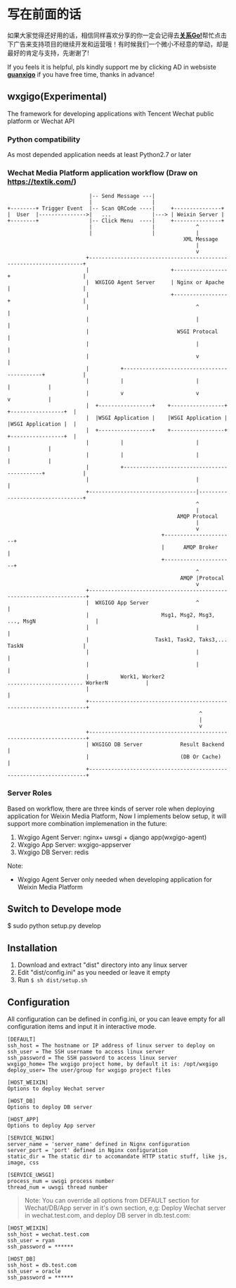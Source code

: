 # 写在前面的话

如果大家觉得还好用的话，相信同样喜欢分享的你一定会记得去[**关系Go!**](http://www.guanxigo.com)帮忙点击下广告来支持项目的继续开发和运营哦！有时候我们一个微小不经意的举动，却是最好的肯定与支持，先谢谢了!

If you feels it is helpful, pls kindly support me by clicking AD in websiste [**guanxigo**](http://www.guanxigo.com) if you have free time, thanks in advance!

## wxgigo(Experimental)

The framework for developing applications with Tencent Wechat public platform or Wechat API

### Python compatibility

As most depended application needs at least Python2.7 or later

### Wechat Media Platform application workflow (Draw on https://textik.com/)


                              |-- Send Message ---|
                              |                   |
    +--------+ Trigger Event  |-- Scan QRCode ----|     +---------------+
    |  User  |--------------->|   ...             |---> | Weixin Server |
    +--------+                |-- Click Menu  ----|     +---------------+
                              |                   |             ^
                              |                   |             |
                                                            XML Message
                                                                |
                                                                v
                             +--------------------------------------------------------------------+
                             |                          +-----------------+                       |
                             |  WXGIGO Agent Server     | Nginx or Apache |                       |
                             |                          +-----------------+                       |
                             |                                  ^                                 |
                             |                                  |                                 |
                             |                            WSGI Protocal                           |
                             |                                  |                                 |
                             |                                  v                                 |
                             |          +--------------------------------------------+            |
                             |          |                       |                    |            |
                             |          v                       v                    v            |
                             |  +-----------------+    +-----------------+   +-----------------+  |
                             |  |WSGI Application |    |WSGI Application |   |WSGI Application |  |
                             |  +-----------------+    +-----------------+   +-----------------+  |
                             |          |                       |                    |            |
                             |          |                       |                    |            |
                             |          +--------------------------------------------+            |
                             |                                  |                                 |
                             +----------------------------------|---------------------------------+
                                                                ^
                                                                |
                                                          AMQP Protocal
                                                                |
                                                                v
                                                     +----------------------+
                                                     |      AMQP Broker     |
                                                     +----------------------+
                                                                ^
                                                           AMQP |Protocal
                                                                v
                             +---------------------------------------------------------------------+
                             |  WXGIGO App Server               ^                                  |
                             |                       Msg1, Msg2, Msg3, ..., MsgN                   |
                             |                                  |                                  |
                             |                     Task1, Task2, Taks3,... TaskN                   |
                             |                                  |                                  |
                             |                                  |                                  |
                             |          Work1, Worker2 ........................ WorkerN            |
                             |                                                                     |
                             +---------------------------------------------------------------------+
                                                                 ^
                                                                 |
                                                                 v
                             +---------------------------------------------------------------------+
                             | WXGIGO DB Server            Result Backend                          |
                             |                             (DB Or Cache)                           |
                             +---------------------------------------------------------------------+

### Server Roles
Based on workflow, there are three kinds of server role when deploying application for Weixin Media Platform,
Now I implements below setup, it will support more combination implemenation in the future:

1. Wxgigo Agent Server: nginx+ uwsgi + django app(wxgigo-agent)
2. Wxgigo App Server: wxgigo-appserver
3. Wxgigo DB Server: redis

Note:
* Wxgigo Agent Server only needed when developing application for Weixin Media Platform

## Switch to Develope mode
$ sudo python setup.py develop

## Installation

1. Download and extract "dist" directory into any linux server
2. Edit "dist/config.ini" as you needed or leave it empty
3. Run `$ sh dist/setup.sh`

## Configuration

All configuration can be defined in config.ini, or you can leave empty for all configuration items and input it in interactive mode.
```
[DEFAULT]
ssh_host = The hostname or IP address of linux server to deploy on
ssh_user = The SSH username to access linux server
ssh_password = The SSH password to access linux server
wxgigo_home= The wxgigo project home, by default it is: /opt/wxgigo
deploy_user= The user/group for wxgigo project files

[HOST_WEIXIN]
Options to deploy Wechat server

[HOST_DB]
Options to deploy DB server

[HOST_APP]
Options to deploy App server

[SERVICE_NGINX]
server_name = 'server_name' defined in Nignx configuration
server_port = 'port' defined in Nginx configuration
static_dir = The static dir to accomandate HTTP static stuff, like js, image, css

[SERVICE_UWSGI]
process_num = uwsgi process number
thread_num = uwsgi thread number
```

> Note: You can override all options from DEFAULT section for Wechat/DB/App server in it's own section,
e,g: Deploy Wechat server in wechat.test.com, and deploy DB server in db.test.com:

```
[HOST_WEIXIN]
ssh_host = wechat.test.com
ssh_user = ryan
ssh_password = ******

[HOST_DB]
ssh_host = db.test.com
ssh_user = oracle
ssh_password = ******
```

